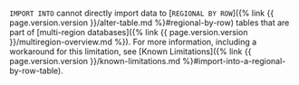 `IMPORT INTO` cannot directly import data to [`REGIONAL BY ROW`]({% link {{ page.version.version }}/alter-table.md %}#regional-by-row) tables that are part of [multi-region databases]({% link {{ page.version.version }}/multiregion-overview.md %}). For more information, including a workaround for this limitation, see [Known Limitations]({% link {{ page.version.version }}/known-limitations.md %}#import-into-a-regional-by-row-table).
